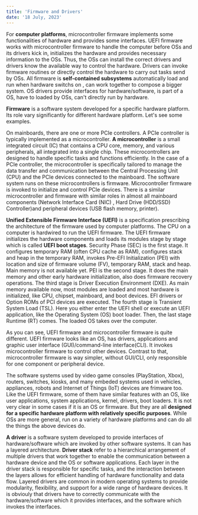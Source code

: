 ```yaml
---
title: 'Firmware and Drivers'
date: '18 July, 2023'
---
```


For **computer platforms**, microcontroller firmware implements some functionalities of hardware and
provides some interfaces. UEFI firmware works with microcontroller firmware to handle the computer
before OSs and its drivers kick in, initializes the hardware and provides necessary information to
the OSs. Thus, the OSs can install the correct drivers and drivers know the available way to control
the hardware.  Drivers can invoke firmware routines or directly control the hardware to carry out
tasks send by OSs. All firmware is **self-contained subsystems** automatically load and run when
hardware switchs on , can work together to compose a bigger system. OS drivers provide interfaces
for hardware/software, is part of a OS, have to loaded by OSs, can't directly run by hardware.

**Firmware** is a software system developed for a specific hardware platform. Its role vary
significantly for different hardware platform. Let's see some examples.

On mainboards, there are one or more PCIe controllers. A PCIe controller is typically implemented as
a microcontroller. **A microcontroller** is a small integrated circuit (IC) that contains a CPU
core, memory, and various peripherals, all integrated into a single chip. These microcontrollers are
designed to handle specific tasks and functions efficiently. In the case of a PCIe controller, the
microcontroller is specifically tailored to manage the data transfer and communication between the
Central Processing Unit (CPU) and the PCIe devices connected to the mainboard. The software system
runs on these microcontrollers is firmware.  Microcontroller firmware is invoked to initialize and
control PCIe devices. There is a similar microcontroller and firmware with similar roles in almost
all mainboard components (Network Interface Card (NIC) , Hard Drive (HDD/SSD) Controller)and
peripheral devices (USB flash memory, printer).

**Unified Extensible Firmware Interface (UEFI)** is a specification prescribing the architecture of
the firmware used by computer platforms. The CPU on a computer is hardwired to run the UEFI
firmware.  The UEFI firmware initializes the hardware components and loads its modules stage by
stage which is called **UEFI boot stages**.  Security Phase (SEC) is the first stage. It configures
temporary RAM (often CPU cache as RAM), configures stack and heap in the temporary RAM, invokes
Pre-EFI Initialization (PEI) with location and size of firmware volume (FV), temporary RAM, stack
and heap.  Main memory is not available yet. PEI is the second stage. It does the main memory and
other early hardware initialization, also does firmware recovery operations. The third stage is
Driver Execution Environment (DXE). As main memory available now, most modules are loaded and most
hardware is initialized, like CPU, chipset, mainboard, and boot devices. EFI drivers or Option ROMs
of PCI devices are executed. The fourth stage is Transient System Load (TSL). Here you either enter
the UEFI shell or execute an UEFI application, like the Operating System (OS) boot loader. Then, the
last stage Runtime (RT) comes. The loaded OS takes over the computer. 

As you can see, UEFI firmware and microcontroller firmware is quite different. UEFI firmware looks
like an OS, has drivers, applications and graphic user interface (GUI)/command-line interface(CLI).
It invokes microcontroller firmware to control other devices. Contrast to that, microcontroller
firmware is way simpler, without GUI/CLI, only responsible for one component or peripheral device.

The software systems used by video game consoles (PlayStation, Xbox), routers, switches, kiosks, and
many embeded systems used in vehicles, appliances, robots and Internet of Things (IoT) devices are
frimware too. Like the UEFI firmware, some of them have similar features with an OS, like user
applications, system applications, kernel, drivers, boot loaders. It is not very clear in some cases
if it is an OS or firmware. But they are all **designed for a specific hardware platform with
  relatively specific purposes**. While OSs are more general, run on a variety of hardware platforms
  and can do all the things the above devices do.

**A driver** is a software system developed to provide interfaces of hardware/software which are
invoked by other software systems.  It can has a layered architecture.  **Driver stack** refer to a
hierarchical arrangement of multiple drivers that work together to enable the communication between
a hardware device and the OS or software applications. Each layer in the driver stack is responsible
for specific tasks, and the interaction between the layers allows for efficient handling of hardware
  functionality and data flow. Layered drivers are common in modern operating systems to provide
  modularity, flexibility, and support for a wide range of hardware devices. It is obviouly that
  drivers have to correctly communicate with the hardware/software which it provides interfaces, and
  the software which invokes the interfaces.
